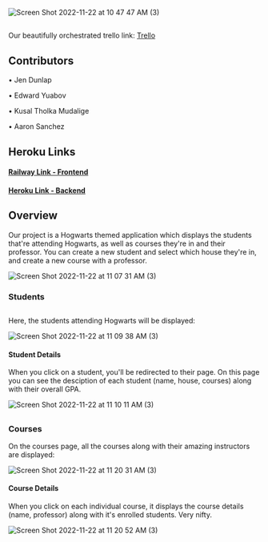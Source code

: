 ![Screen Shot 2022-11-22 at 10 47 47 AM (3)](https://user-images.githubusercontent.com/113399775/203359254-a185c21c-866f-44bd-a746-25e9bc38a248.png)

##

Our beautifully orchestrated trello link:
[Trello](https://trello.com/b/BDB6eqhl/hogwarts-pern-stack)

## Contributors

• Jen Dunlap

• Edward Yuabov

• Kusal Tholka Mudalige

• Aaron Sanchez

##

## Heroku Links

#### [Railway Link - Frontend](https://hogwartsfrontend-production.up.railway.app/)

#### [Heroku Link - Backend](https://hogwarts-pern-backend.herokuapp.com/)

##

## Overview

Our project is a Hogwarts themed application which displays the students that're attending Hogwarts, as well as courses they're in and their professor. You can create a new student and select which house they're in, and create a new course with a professor.

![Screen Shot 2022-11-22 at 11 07 31 AM (3)](https://user-images.githubusercontent.com/113399775/203363676-516eab6e-4007-48a3-b26a-d0505acb5fe2.png)

### Students

##

Here, the students attending Hogwarts will be displayed:

![Screen Shot 2022-11-22 at 11 09 38 AM (3)](https://user-images.githubusercontent.com/113399775/203364297-5ff19aae-1909-48cf-9500-686e20bcd1e7.png)

#### Student Details

When you click on a student, you'll be redirected to their page. On this page you can see the desciption of each student (name, house, courses) along with their overall GPA.

![Screen Shot 2022-11-22 at 11 10 11 AM (3)](https://user-images.githubusercontent.com/113399775/203364631-d15f8aba-72f7-48b1-9d04-1d9fcc679a7f.png)

##

### Courses

On the courses page, all the courses along with their amazing instructors are displayed:

![Screen Shot 2022-11-22 at 11 20 31 AM (3)](https://user-images.githubusercontent.com/113399775/203366883-b78a4c21-6939-484d-b90e-8bfd00f05733.png)

#### Course Details

When you click on each individual course, it displays the course details (name, professor) along with it's enrolled students. Very nifty.

![Screen Shot 2022-11-22 at 11 20 52 AM (3)](https://user-images.githubusercontent.com/113399775/203366989-12ca19c3-c65c-4f72-957a-a1d7d1e84bdc.png)
